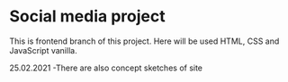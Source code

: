 # Social media project
 

This is frontend branch of this project. Here will be used HTML, CSS and JavaScript vanilla. 


25.02.2021
-There are also concept sketches of site

